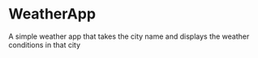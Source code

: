# WeatherApp
A simple weather app that takes the city name and displays the weather conditions in that city
